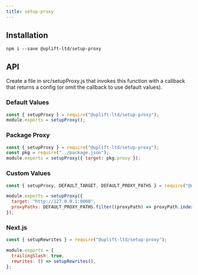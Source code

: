 ```yaml
---
title: setup-proxy
---
```


## Installation

    npm i --save @uplift-ltd/setup-proxy

## API

Create a file in src/setupProxy.js that invokes this function with a callback that returns a config
(or omit the callback to use default values).

### Default Values

```js
const { setupProxy } = require("@uplift-ltd/setup-proxy");
module.exports = setupProxy();
```

### Package Proxy

```js
const { setupProxy } = require("@uplift-ltd/setup-proxy");
const pkg = require("../package.json");
module.exports = setupProxy({ target: pkg.proxy });
```

### Custom Values

```js
const { setupProxy, DEFAULT_TARGET, DEFAULT_PROXY_PATHS } = require("@uplift-ltd/setup-proxy");

module.exports = setupProxy({
  target: "http://127.0.0.1:8000",
  proxyPaths: DEFAULT_PROXY_PATHS.filter((proxyPath) => proxyPath.indexOf("logout") !== -1),
});
```

### Next.js

```js
const { setupRewrites } = require("@uplift-ltd/setup-proxy");

module.exports = {
  trailingSlash: true,
  rewrites: () => setupRewrites(),
};
```
